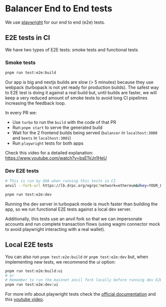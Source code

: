 # Balancer End to End tests

We use [playwright](https://playwright.dev/) for our end to end (e2e) tests.

## E2E tests in CI

We have two types of E2E tests: smoke tests and functional tests

### Smoke tests

```bash
pnpm run test:e2e:build
```

Our app is big and nextjs builds are slow (> 5 minutes) because they use webpack (turbopack is not
yet ready for production builds). The safest way to E2E test is doing it against a real build but,
until builds are faster, we will keep a very reduced amount of smoke tests to avoid long CI
pipelines increasing the feedback loop.

In every PR we:

- Use `turbo` to run the `build` with the code of that PR
- Run `pnpm start` to serve the generated build
- Wait for the 2 frontend builds being served (`balancer` in `localhost:3000` and `beets` in
  `localhost:3001`)
- Run `playwright` tests for both apps

Check this video for a detailed explanation: https://www.youtube.com/watch?v=bsE1VJn1HeU

### Dev E2E tests

```bash
# This is run by GHA when running this tests in CI
anvil --fork-url https://lb.drpc.org/ogrpc?network=ethereum&dkey=YOUR_LOCAL_NEXT_PRIVATE_DRPC_KEY --port 8545
```

```bash
pnpm run test:e2e:dev
```

Running the dev server in turbopack mode is much faster than building the app, so we run functional
E2E tests against a local dev server.

Additionally, this tests use an anvil fork so that we can impersonate accounts and run complete
transaction flows (using wagmi connector mock to avoid playwright interacting with a real wallet).

## Local E2E tests

You can also run `pnpm test:e2e:build` or `pnpm test:e2e:dev` but, when implementing new tests, we
recommend the ui option:

```bash
pnpm run test:e2e:build:ui
# or
# Remember to run the mainnet anvil fork locally before running dev E2E tests.
pnpm run test:e2e:dev:ui
```

For more info about playwright tests check the [official documentation](https://playwright.dev/) and
this [youtube video](https://www.youtube.com/watch?v=lcHaBZKuPdk).
